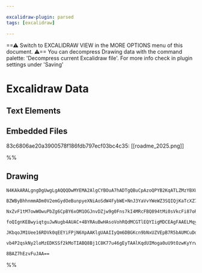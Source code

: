 ```yaml
---

excalidraw-plugin: parsed
tags: [excalidraw]

---
```

==⚠  Switch to EXCALIDRAW VIEW in the MORE OPTIONS menu of this document. ⚠== You can decompress Drawing data with the command palette: 'Decompress current Excalidraw file'. For more info check in plugin settings under 'Saving'


# Excalidraw Data

## Text Elements
## Embedded Files
83c6806ae20a3900578f186fdb797ecf03bc4c35: [[roadme_2025.png]]

%%
## Drawing
```compressed-json
N4KAkARALgngDgUwgLgAQQQDwMYEMA2AlgCYBOuA7hADTgQBuCpAzoQPYB2KqATLZMzYBXUtiRoIACyhQ4zZAHoFAc0JRJQgEYA6bGwC2CgF7N6hbEcK4OCtptbErHALRY8RMpWdx8Q1TdIEfARcZgRmBShcZQUebQB2bR4aOiCEfQQOKGZuAG1wMFAwYogSbggeAE0ACWYADQBOeIA5FOLIWERywn1opH4SzG5neIAGUe0AVgAWADZxgEZR2YBm

BZWByBhhnmmADm0V2emGydOeBunpyeXNiAoSdW4FybWE+NnJ3YaVvYWeWZ3SQIQjKaTcXZ7OLTC4NOGrBoA3Z3azKYLcUZ3ZhQUhsADWCAAwmx8GxSOUcdZmHBcIEsm0SppcNg8cpcUIOMRiaTyRJKRxqbTMlAGZAAGaEfD4ADKsHREkkzI0gVFEGxuIJAHVHpJnlicfiELKYPL0IIPKr2WCOOEcmgFnc2DTsGptvbxnd2Zybcw7agOEIpViEAhi

NxZvF1tM7owWOwuPbZg6CpBY6xOM1OGJnvDZjw9g0Fns7kI4MRcFBQ894tMi0sVkcFi87oRmAARNKVsNoMUEMJ3NnCOAASWIftyAF07pphJyAKLBDJZcdTlMQIgcPHcANBtekllVnt9hB3CXBUflPYrbCzPbLXAIHijXArBrjSbxPZiouzMXETTxE0CDYGKowrJo2DTNgKyTKqzDuOIqD5O0YDJihCwpqu7SlJyWDlLgoyqmK5AZBeaA7vg+oVkI

foQIgnKEBwyiqtguJwNugb4AUAC+4BYRAuBwHAsoVohRQdMCGTlEQYIigMDCEAgFAAELMqyXpciSZLlAAxGK+kGQyEDYCIdJQMOlb6LKGpElpvLoDpCwIE5TlGSZpBmRZ6SqSyg4cppPIUuQAo0mZbmmcKXn6AAYpKMpyohaokmU8nuZ5lnWYa2rEE8aB8AUxkRVkUWZQSxqmklFqpUV5mWQASsI1q2nqBVpZFlkAPLOq6zweq1NVRdFnBQNFuD6

JKbqoJM1Uee16RDVk0qEEYiFPjN6XpAAKlgUAAIIyQm6DBGKcn9bNxUZVEpB7R5bAUMCuDdv6nHrXN+hzpyu23fdIRPQJ33hedtXpF9uIUJt8CJRpRnwbiUp1M8DZxJM/x7DcCzxA20yjPE8mwyS+CVNwr4HP8KOjE2Nwo4WGwFUYbAGNw4mpgQQiIRMTQU6Mkw8a9F3pA1/k+rR0PyWyJBLStEKYgV4vELKCDsWg02y6QJAALJsMQCAfbgmjBE9

vb4P2qskNy2loMzEDKSSf2kMoTIABQ8Bj1C8K77u46gEyTAAlKqdUIMoga0uU9tOzwKyYrwUdu5H0c+/7vNnWZpUIF1UDxn6FHycRY0IIHuFq0xTNrpkesG9wOJs3c2BEErqDVyea4cPnVekDXa7CFAG6IU3yclHYABWwHZNKrdwJr2u6/rh6oEbJslMymeMJtDP4KX2GdIlYTBNgmecCxNFQAYENdORL17mwB6G8edz4KEe374Qq/rxxUo8eA3H

8BAZ7hEzvFuJAA==
```
%%